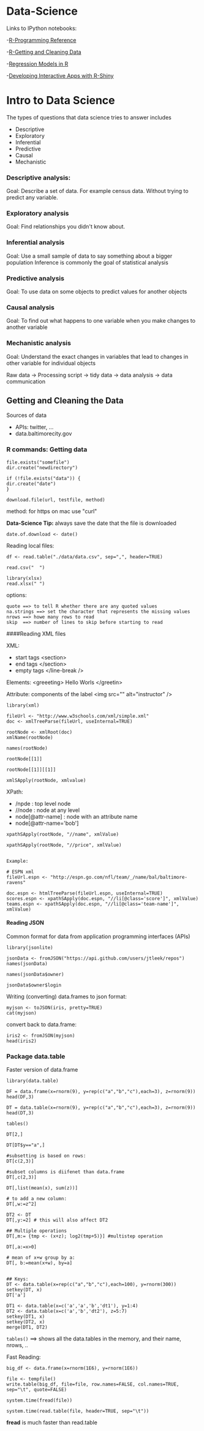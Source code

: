 Data-Science
===========

Links to IPython notebooks: 
 
 
  -[R-Programming Reference](http://nbviewer.ipython.org/github/mirjalil/DataScience/blob/master/R_Programming.ipynb)
  
  -[R-Getting and Cleaning Data](http://nbviewer.ipython.org/github/mirjalil/DataScience/blob/master/R_gettingData.ipynb)

  -[Regression Models in R](http://nbviewer.ipython.org/github/mirjalil/DataScience/blob/master/regressionAnalysis.ipynb)
  
  -[Developing Interactive Apps with R-Shiny](http://nbviewer.ipython.org/github/mirjalil/DataScience/blob/master/R_shiny.ipynb)
  


# Intro to Data Science 

The types of questions that data science tries to answer includes

* Descriptive
* Exploratory
* Inferential
* Predictive
* Causal
* Mechanistic

### Descriptive analysis:
 Goal: Describe a set of data. For example census data. 
 Without trying to predict any variable.

### Exploratory analysis
 Goal: Find relationships you didn't know about.

### Inferential analysis
 Goal: Use a small sample of data to say something about a bigger population
 Inference is commonly the goal of statistical analysis
 
### Predictive analysis
 Goal: To use data on some objects to predict values for another objects

### Causal analysis
 Goal: To find out what happens to one variable when you make changes to another variable
 
### Mechanistic analysis
 Goal: Understand the exact changes in variables that lead to changes in other variable for individual objects



Raw data -> Processing script -> tidy data -> data analysis -> data communication

## Getting and Cleaning the Data

Sources of data

- APIs: twitter, ...
- data.baltimorecity.gov 


### R commands: Getting data


	file.exists("somefile")
	dir.create("newdirectory")

	if (!file.exists("data")) {
  	dir.create("date")
	}

	download.file(url, testfile, method)


method: for https on mac use "curl"

**Data-Science Tip:** always save the date that the file is downloaded

	date.of.download <- date()


Reading local files:

	df <- read.table("./data/data.csv", sep=",", header=TRUE)

	read.csv("  ")

	library(xlsx)
	read.xlsx(" ")


options:

	quote ==> to tell R whether there are any quoted values
	na.strings ==> set the character that represents the missing values
	nrows ==> howe many rows to read 
	skip  ==> number of lines to skip before starting to read


####Reading XML files

XML:


- start tags \<section\> 
- end tags   \</section\> 
- empty tags   \</line-break /\> 


Elements:
 \<greeeting\> Hello Worls \</greetin\>

Attribute: components of the label
 \<img src="" alt="instructor" /\>



	library(xml)

	fileUrl <- "http://www.w3schools.com/xml/simple.xml"
	doc <- xmlTreeParse(fileUrl, useInternal=TRUE)

	rootNode <- xmlRoot(doc)
	xmlName(rootNode)

	names(rootNode)

	rootNode[[1]]

	rootNode[[1]][[1]]

	xmlSApply(rootNode, xmlvalue)

 

XPath:


- /npde : top level node 
- //node : node at any level 
- node[@attr-name] : node with an attribute name
- node[@attr-name='bob']  



```
xpathSApply(rootNode, "//name", xmlValue)

xpathSApply(rootNode, "//price", xmlValue)


Example:

# ESPN xml
fileUrl.espn <- "http://espn.go.com/nfl/team/_/name/bal/baltimore-ravens" 

doc.espn <- htmlTreeParse(fileUrl.espn, useInternal=TRUE)
scores.espn <- xpathSApply(doc.espn, "//li[@class='score']", xmlValue)
teams.espn <- xpathSApply(doc.espn, "//li[@class='team-name']", xmlValue)

```

#### Reading JSON

Common format for data from application programming interfaces (APIs)


	library(jsonlite)

	jsonData <- fromJSON("https://api.github.com/users/jtleek/repos")
	names(jsonData)

	names(jsonData$owner)

	jsonData$owner$login



Writing (converting) data.frames to json format:

	myjson <- toJSON(iris, pretty=TRUE)
	cat(myjson)

convert back to data.frame:

	iris2 <- fromJSON(myjson)
	head(iris2)


### Package data.table

Faster version of data.frame

```
library(data.table)

DF = data.frame(x=rnorm(9), y=rep(c("a","b","c"),each=3), z=rnorm(9))
head(DF,3)

DT = data.table(x=rnorm(9), y=rep(c("a","b","c"),each=3), z=rnorm(9))
head(DT,3)

tables()

DT[2,]

DT[DT$y=="a",]

#subsetting is based on rows:
DT[c(2,3)]

#subset columns is diifenet than data.frame
DT[,c(2,3)]

DT[,list(mean(x), sum(z))]

# to add a new column:
DT[,w:=z^2]

DT2 <- DT
DT[,y:=2] # this will also affect DT2

## Multiple operations
DT[,m:= {tmp <- (x+z); log2(tmp+5)}] #multistep operation

DT[,a:=x>0]

# mean of x+w group by a:
DT[, b:=mean(x+w), by=a]


## Keys:
DT <- data.table(x=rep(c("a","b","c"),each=100), y=rnorm(300))
setkey(DT, x)
DT['a']

DT1 <- data.table(x=c('a','a','b','dt1'), y=1:4)
DT2 <- data.table(x=c('a','b','dt2'), z=5:7)
setkey(DT1, x)
setkey(DT2, x)
merge(DT1, DT2)

```

`tables()` ==> shows all the data.tables in the memory, and their name, nrows, ..

Fast Reading:

```
big_df <- data.frame(x=rnorm(1E6), y=rnorm(1E6))

file <- tempfile()
write.table(big_df, file=file, row.names=FALSE, col.names=TRUE, sep="\t", quote=FALSE)

system.time(fread(file))

system.time(read.table(file, header=TRUE, sep="\t"))

```

**fread** is much faster than read.table 

